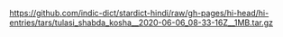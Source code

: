 https://github.com/indic-dict/stardict-hindi/raw/gh-pages/hi-head/hi-entries/tars/tulasi_shabda_kosha__2020-06-06_08-33-16Z__1MB.tar.gz
